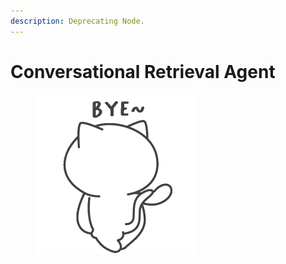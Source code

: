 ```yaml
---
description: Deprecating Node.
---
```


# Conversational Retrieval Agent

<figure><img src="../../../../.gitbook/assets/giphy.gif" alt="" width="256"><figcaption></figcaption></figure>
